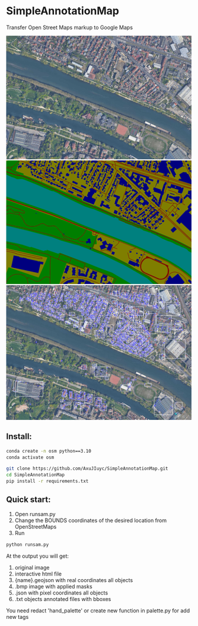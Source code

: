 # SimpleAnnotationMap
Transfer Open Street Maps markup to Google Maps
<div>
  <img src="./data/paris/paris.jpg" width=500 alt="Paris" />
  <img src="./data/paris/paris_seg.jpg" width=500 alt="Paris" />
  <img src="./data/paris/paris_objects.jpg" width=500 alt="Paris" />
</div>


## Install:
```bash
conda create -n osm python==3.10
conda activate osm
```

```bash
git clone https://github.com/AxuJIuyc/SimpleAnnotationMap.git
cd SimpleAnnotationMap
pip install -r requirements.txt
```

## Quick start:
1) Open runsam.py
2) Change the BOUNDS coordinates of the desired location from OpenStreetMaps
3) Run 
```bash
python runsam.py
```

At the output you will get:
1) original image
2) interactive html file
3) {name}.geojson with real coordinates all objects
4) .bmp image with applied masks
5) .json with pixel coordinates all objects
6) .txt objects annotated files with bboxes

<!-- Use multi_extractor for automatic saving many images -->  
You need redact 'hand_palette' or create new function in palette.py for add new tags
